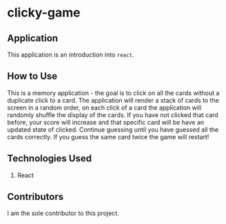 # clicky-game
## Application
This application is an introduction into `react`.

## How to Use
This is a memory application - the goal is to click on all the cards without a duplicate click to a card. The application will render a stack of cards to the screen in a random order, on each click of a card the application will randomly shuffle the display of the cards. If you have not clicked that card before, your score will increase and that specific card will be have an updated state of clicked. Continue guessing until you have guessed all the cards correctly. If you guess the same card twice the game will restart!

## Technologies Used
1. React

## Contributors
I am the sole contributor to this project.
